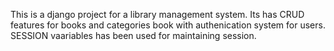This is a django project for a library management system. 
Its has CRUD features for books and categories book with authenication system for users.
SESSION vaariables has been used for maintaining session.

